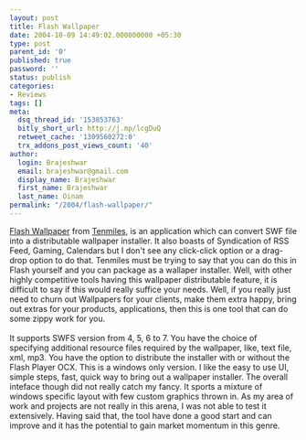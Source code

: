 ```yaml
---
layout: post
title: Flash Wallpaper
date: 2004-10-09 14:49:02.000000000 +05:30
type: post
parent_id: '0'
published: true
password: ''
status: publish
categories:
- Reviews
tags: []
meta:
  dsq_thread_id: '153853763'
  bitly_short_url: http://j.mp/lcgDuQ
  retweet_cache: '1309560272:0'
  trx_addons_post_views_count: '40'
author:
  login: Brajeshwar
  email: brajeshwar@gmail.com
  display_name: Brajeshwar
  first_name: Brajeshwar
  last_name: Oinam
permalink: "/2004/flash-wallpaper/"
---
```

<p><a href="http://www.tenmiles.com/flashwallpaper/" title="Flash Wallpaper">Flash Wallpaper</a> from <a href="http://www.tenmiles.com/" title="Tenmiles">Tenmiles</a>, is an application which can convert SWF file into a distributable wallpaper installer. It also boasts of Syndication of RSS Feed, Gaming, Calendars but I don't see any click-click option or a drag-drop option to do that. Tenmiles must be trying to say that you can do this in Flash yourself and you can package as a wallaper installer. Well, with other highly competitive tools having this wallpaper distributable feature, it is difficult to say if this would really suffice your needs. Well, if you really just need to churn out Wallpapers for your clients, make them extra happy, bring out extras for your products, applications, then this is one tool that can do some zippy work for you.<br />
<br />
It supports SWFS version from 4, 5, 6 to 7. You have the choice of specifying additional resource files required by the wallpaper, like, text file, xml, mp3. You have the option to distribute the installer with or without the Flash Player OCX. This is a windows only version. I like the easy to use UI, simple steps, fast, quick way to bring out a wallpaper installer. The overall inteface though did not really catch my fancy. It sports a mixture of windows specific layout with few custom graphics thrown in. As my area of work and projects are not really in this arena, I was not able to test it extensively. Having said that, the tool have done a good start and can improve and it has the potential to gain market momentum in this genre.</p>
